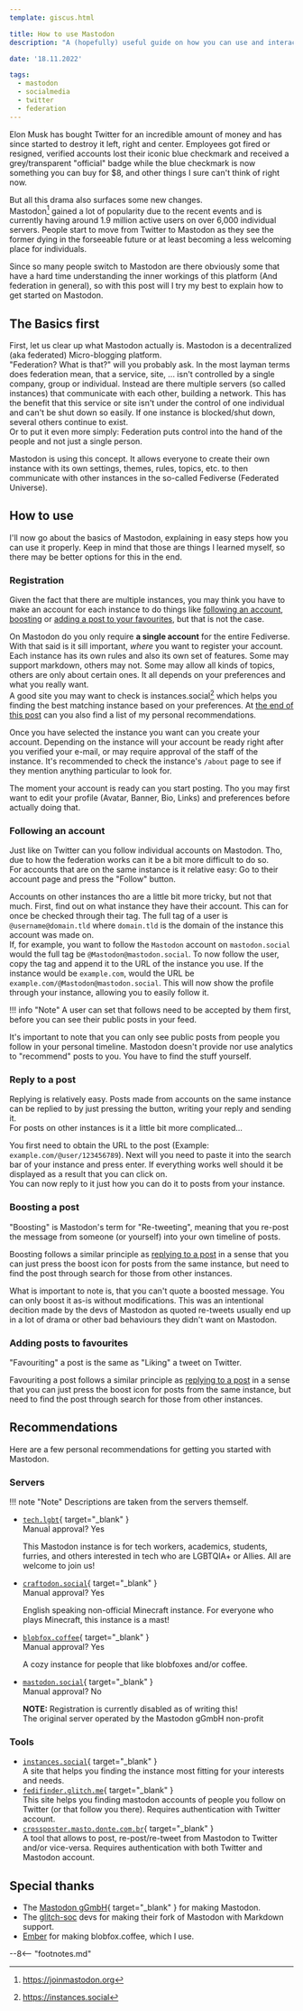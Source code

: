 ```yaml
---
template: giscus.html

title: How to use Mastodon
description: "A (hopefully) useful guide on how you can use and interact with Mastodon."

date: '18.11.2022'

tags:
  - mastodon
  - socialmedia
  - twitter
  - federation
---
```


[^1]: https://joinmastodon.org
[^2]: https://instances.social

Elon Musk has bought Twitter for an incredible amount of money and has since started to destroy it left, right and center. Employees got fired or resigned, verified accounts lost their iconic blue checkmark and received a grey/transparent "official" badge while the blue checkmark is now something you can buy for $8, and other things I sure can't think of right now.

But all this drama also surfaces some new changes.  
Mastodon[^1] gained a lot of popularity due to the recent events and is currently having around 1.9 million active users on over 6,000 individual servers. People start to move from Twitter to Mastodon as they see the former dying in the forseeable future or at least becoming a less welcoming place for individuals.

Since so many people switch to Mastodon are there obviously some that have a hard time understanding the inner workings of this platform (And federation in general), so with this post will I try my best to explain how to get started on Mastodon.

## The Basics first

First, let us clear up what Mastodon actually is. Mastodon is a decentralized (aka federated) Micro-blogging platform.  
"Federation? What is that?" will you probably ask. In the most layman terms does federation mean, that a service, site, ... isn't controlled by a single company, group or individual. Instead are there multiple servers (so called instances) that communicate with each other, building a network. This has the benefit that this service or site isn't under the control of one individual and can't be shut down so easily. If one instance is blocked/shut down, several others continue to exist.  
Or to put it even more simply: Federation puts control into the hand of the people and not just a single person.

Mastodon is using this concept. It allows everyone to create their own instance with its own settings, themes, rules, topics, etc. to then communicate with other instances in the so-called Fediverse (Federated Universe).

## How to use

I'll now go about the basics of Mastodon, explaining in easy steps how you can use it properly. Keep in mind that those are things I learned myself, so there may be better options for this in the end.

### Registration

Given the fact that there are multiple instances, you may think you have to make an account for each instance to do things like [following an account](#following-an-account), [boosting](#boosting-a-post) or [adding a post to your favourites](#adding-posts-to-favourites), but that is not the case.

On Mastodon do you only require **a single account** for the entire Fediverse. With that said is it sill important, *where* you want to register your account. Each instance has its own rules and also its own set of features. Some may support markdown, others may not. Some may allow all kinds of topics, others are only about certain ones. It all depends on your preferences and what you really want.  
A good site you may want to check is instances.social[^2] which helps you finding the best matching instance based on your preferences. At [the end of this post](#servers) can you also find a list of my personal recommendations.

Once you have selected the instance you want can you create your account. Depending on the instance will your account be ready right after you verified your e-mail, or may require approval of the staff of the instance. It's recommended to check the instance's `/about` page to see if they mention anything particular to look for.

The moment your account is ready can you start posting. Tho you may first want to edit your profile (Avatar, Banner, Bio, Links) and preferences before actually doing that.

### Following an account

Just like on Twitter can you follow individual accounts on Mastodon. Tho, due to how the federation works can it be a bit more difficult to do so.  
For accounts that are on the same instance is it relative easy: Go to their account page and press the "Follow" button.

Accounts on other instances tho are a little bit more tricky, but not that much. First, find out on what instance they have their account. This can for once be checked through their tag. The full tag of a user is `@username@domain.tld` where `domain.tld` is the domain of the instance this account was made on.  
If, for example, you want to follow the `Mastodon` account on `mastodon.social` would the full tag be `@Mastodon@mastodon.social`. To now follow the user, copy the tag and append it to the URL of the instance you use. If the instance would be `example.com`, would the URL be `example.com/@Mastodon@mastodon.social`. This will now show the profile through your instance, allowing you to easily follow it.

!!! info "Note"
    A user can set that follows need to be accepted by them first, before you can see their public posts in your feed.

It's important to note that you can only see public posts from people you follow in your personal timeline. Mastodon doesn't provide nor use analytics to "recommend" posts to you. You have to find the stuff yourself.

### Reply to a post

Replying is relatively easy. Posts made from accounts on the same instance can be replied to by just pressing the button, writing your reply and sending it.  
For posts on other instances is it a little bit more complicated...

You first need to obtain the URL to the post (Example: `example.com/@user/123456789`). Next will you need to paste it into the search bar of your instance and press enter. If everything works well should it be displayed as a result that you can click on.  
You can now reply to it just how you can do it to posts from your instance.

### Boosting a post

"Boosting" is Mastodon's term for "Re-tweeting", meaning that you re-post the message from someone (or yourself) into your own timeline of posts.

Boosting follows a similar principle as [replying to a post](#replying-to-a-post) in a sense that you can just press the boost icon for posts from the same instance, but need to find the post through search for those from other instances.

What is important to note is, that you can't quote a boosted message. You can only boost it as-is without modifications. This was an intentional decition made by the devs of Mastodon as quoted re-tweets usually end up in a lot of drama or other bad behaviours they didn't want on Mastodon.

### Adding posts to favourites

"Favouriting" a post is the same as "Liking" a tweet on Twitter.

Favouriting a post follows a similar principle as [replying to a post](#replying-to-a-post) in a sense that you can just press the boost icon for posts from the same instance, but need to find the post through search for those from other instances.

## Recommendations

Here are a few personal recommendations for getting you started with Mastodon.

### Servers

!!! note "Note"
    Descriptions are taken from the servers themself.

- [`tech.lgbt`](https://tech.lgbt){ target="_blank" }  
  Manual approval? Yes
  
  This Mastodon instance is for tech workers, academics, students, furries, and others interested in tech who are LGBTQIA+ or Allies. All are welcome to join us!
- [`craftodon.social`](https://craftodon.social){ target="_blank" }  
  Manual approval? Yes
  
  English speaking non-official Minecraft instance. For everyone who plays Minecraft, this instance is a mast!
- [`blobfox.coffee`](https://blobfox.coffe){ target="_blank" }  
  Manual approval? Yes
  
  A cozy instance for people that like blobfoxes and/or coffee.
- [`mastodon.social`](https://mastodon.social){ target="_blank" }  
  Manual approval? No
  
  **NOTE:** Registration is currently disabled as of writing this!  
  The original server operated by the Mastodon gGmbH non-profit

### Tools

- [`instances.social`](https://instances.social){ target="_blank" }  
  A site that helps you finding the instance most fitting for your interests and needs.
- [`fedifinder.glitch.me`](https://fedifinder.glitch.me){ target="_blank" }  
  This site helps you finding mastodon accounts of people you follow on Twitter (or that follow you there). Requires authentication with Twitter account.
- [`crossposter.masto.donte.com.br`](https://crossposter.masto.donte.com.br/){ target="_blank" }  
  A tool that allows to post, re-post/re-tweet from Mastodon to Twitter and/or vice-versa. Requires authentication with both Twitter and Mastodon account.

## Special thanks

- The [Mastodon gGmbH](https://joinmastodon.org){ target="_blank" } for making Mastodon.
- The [glitch-soc](https://github.com/glitch-soc) devs for making their fork of Mastodon with Markdown support.
- [Ember](https://blobfox.coffee/@Ember) for making blobfox.coffee, which I use.

--8<-- "footnotes.md"
